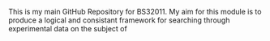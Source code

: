 This is my main GitHub Repository for BS32011.
My aim for this module is to produce a logical and consistant framework for searching through experimental data on the subject of 
